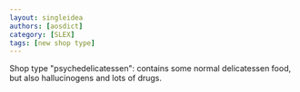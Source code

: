 ```yaml
---
layout: singleidea
authors: [aosdict]
category: [SLEX]
tags: [new shop type]
---
```

Shop type "psychedelicatessen": contains some normal delicatessen food, but also hallucinogens and lots of drugs.
